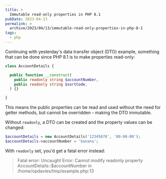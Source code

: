 ```yaml
---
title: >
  Immutable read-only properties in PHP 8.1
pubDate: 2023-04-13
permalink: >
  archive/2023/04/13/immutable-read-only-properties-in-php-8-1
tags:
  - php
---
```


Continuing with yesterday's data transfer object (DTO) example, something that can be done since PHP 8.1 is to make properties read-only:

```php
class AccountDetails {

  public function __construct(
    public readonly string $accountNumber,
    public readonly string $sortCode,
  ) {}

}
```

This means the public properties can be read and used without the need for getter methods, but cannot be overridden - making the DTO immutable.

Without `readonly`, a DTO can be created and the property values can be changed:

```php
$accountDetails = new AccountDetails('12345678', '00-00-00');
$accountDetails->accountNumber = 'banana';
```

With `readonly` set, you'd get a fatal error instead:

> Fatal error: Uncaught Error: Cannot modify readonly property AccountDetails::$accountNumber in /home/opdavies/tmp/example.php:13
